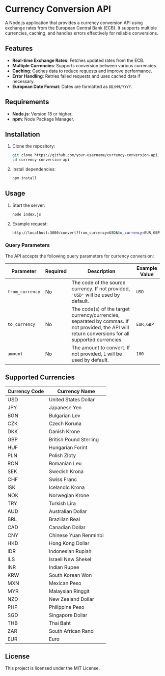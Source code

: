 # Currency Conversion API

A Node.js application that provides a currency conversion API using exchange rates from the European Central Bank (ECB). It supports multiple currencies, caching, and handles errors effectively for reliable conversions.

## Features

- **Real-time Exchange Rates**: Fetches updated rates from the ECB.
- **Multiple Currencies**: Supports conversion between various currencies.
- **Caching**: Caches data to reduce requests and improve performance.
- **Error Handling**: Retries failed requests and uses cached data if necessary.
- **European Date Format**: Dates are formatted as `DD/MM/YYYY`.

## Requirements

- **Node.js**: Version 18 or higher.
- **npm**: Node Package Manager.

## Installation

1. Clone the repository:
   ```bash
   git clone https://github.com/your-username/currency-conversion-api.git
   cd currency-conversion-api

2. Install dependencies:
   ```bash
   npm install

## Usage

1. Start the server:
   ```bash
   node index.js

2. Example request:
   ```bash
   http://localhost:3000/convert?from_currency=USD&to_currency=EUR,GBP&amount=100

### Query Parameters

The API accepts the following query parameters for currency conversion:

| Parameter       | Required | Description                                                                                   | Example Value |
|-----------------|----------|-----------------------------------------------------------------------------------------------|---------------|
| `from_currency` | No       | The code of the source currency. If not provided, `'USD'` will be used by default.             | `USD`         |
| `to_currency`   | No       | The code(s) of the target currency/currencies, separated by commas. If not provided, the API will return conversions for all supported currencies. | `EUR,GBP`     |
| `amount`        | No       | The amount to convert. If not provided, `1` will be used by default.                           | `100`         |


## Supported Currencies

| Currency Code | Currency Name           |
|---------------|-------------------------|
| USD           | United States Dollar    |
| JPY           | Japanese Yen            |
| BGN           | Bulgarian Lev           |
| CZK           | Czech Koruna            |
| DKK           | Danish Krone            |
| GBP           | British Pound Sterling  |
| HUF           | Hungarian Forint        |
| PLN           | Polish Zloty            |
| RON           | Romanian Leu            |
| SEK           | Swedish Krona           |
| CHF           | Swiss Franc             |
| ISK           | Icelandic Krona         |
| NOK           | Norwegian Krone         |
| TRY           | Turkish Lira            |
| AUD           | Australian Dollar       |
| BRL           | Brazilian Real          |
| CAD           | Canadian Dollar         |
| CNY           | Chinese Yuan Renminbi   |
| HKD           | Hong Kong Dollar        |
| IDR           | Indonesian Rupiah       |
| ILS           | Israeli New Shekel      |
| INR           | Indian Rupee            |
| KRW           | South Korean Won        |
| MXN           | Mexican Peso            |
| MYR           | Malaysian Ringgit       |
| NZD           | New Zealand Dollar      |
| PHP           | Philippine Peso         |
| SGD           | Singapore Dollar        |
| THB           | Thai Baht               |
| ZAR           | South African Rand      |
| EUR           | Euro                    |

## License

This project is licensed under the MIT License.

